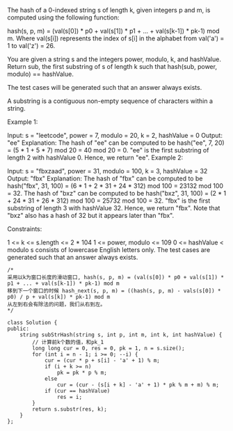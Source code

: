 The hash of a 0-indexed string s of length k, given integers p and m, is computed using the following function:

hash(s, p, m) = (val(s[0]) * p0 + val(s[1]) * p1 + ... + val(s[k-1]) * pk-1) mod m.
Where val(s[i]) represents the index of s[i] in the alphabet from val('a') = 1 to val('z') = 26.

You are given a string s and the integers power, modulo, k, and hashValue. Return sub, the first substring of s of length k such that hash(sub, power, modulo) == hashValue.

The test cases will be generated such that an answer always exists.

A substring is a contiguous non-empty sequence of characters within a string.

 

Example 1:

Input: s = "leetcode", power = 7, modulo = 20, k = 2, hashValue = 0
Output: "ee"
Explanation: The hash of "ee" can be computed to be hash("ee", 7, 20) = (5 * 1 + 5 * 7) mod 20 = 40 mod 20 = 0. 
"ee" is the first substring of length 2 with hashValue 0. Hence, we return "ee".
Example 2:

Input: s = "fbxzaad", power = 31, modulo = 100, k = 3, hashValue = 32
Output: "fbx"
Explanation: The hash of "fbx" can be computed to be hash("fbx", 31, 100) = (6 * 1 + 2 * 31 + 24 * 312) mod 100 = 23132 mod 100 = 32. 
The hash of "bxz" can be computed to be hash("bxz", 31, 100) = (2 * 1 + 24 * 31 + 26 * 312) mod 100 = 25732 mod 100 = 32. 
"fbx" is the first substring of length 3 with hashValue 32. Hence, we return "fbx".
Note that "bxz" also has a hash of 32 but it appears later than "fbx".
 

Constraints:

1 <= k <= s.length <= 2 * 104
1 <= power, modulo <= 109
0 <= hashValue < modulo
s consists of lowercase English letters only.
The test cases are generated such that an answer always exists.

```
/*
采用以k为窗口长度的滑动窗口, hash(s, p, m) = (val(s[0]) * p0 + val(s[1]) * p1 + ... + val(s[k-1]) * pk-1) mod m
移到下一个窗口的时候 hash_next(s, p, m) = ((hash(s, p, m) - vals(s[0]) * p0) / p + val(s[k]) * pk-1) mod m
从左到右会有除法的问题，我们从右到左。
*/

class Solution {
public:
    string subStrHash(string s, int p, int m, int k, int hashValue) {
        // 计算前k个数的值，和pk_1
        long long cur = 0, res = 0, pk = 1, n = s.size();
        for (int i = n - 1; i >= 0; --i) {
            cur = (cur * p + s[i] - 'a' + 1) % m;
            if (i + k >= n)
                pk = pk * p % m;
            else
                cur = (cur - (s[i + k] - 'a' + 1) * pk % m + m) % m;
            if (cur == hashValue)
                res = i;
        }
        return s.substr(res, k);
    }
};
```
